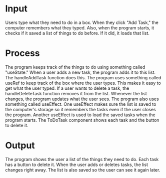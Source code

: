# Input

Users type what they need to do in a box.  When they click "Add Task," the computer remembers what they typed.  Also, when the program starts, it checks if it saved a list of things to do before. If it did, it loads that list.

# Process

The program keeps track of the things to do using something called "useState."  When a user adds a new task, the program adds it to this list. The handleAddTask function does this.  The program uses something called useRef to keep track of the box where the user types. This makes it easy to get what the user typed.  If a user wants to delete a task, the handleDeleteTask function removes it from the list.  Whenever the list changes, the program updates what the user sees.  The program also uses something called useEffect. One useEffect makes sure the list is saved to the computer's storage so it remembers the tasks even if the user closes the program.  Another useEffect is used to load the saved tasks when the program starts. The ToDoTask component shows each task and the button to delete it.

# Output

The program shows the user a list of the things they need to do.  Each task has a button to delete it.  When the user adds or deletes tasks, the list changes right away.  The list is also saved so the user can see it again later.